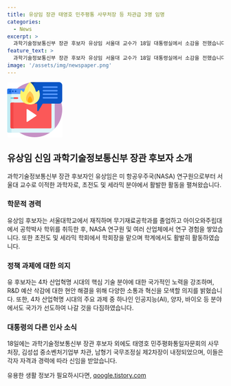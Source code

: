 ```yaml
---
title: 유상임 장관 태영호 민주평통 사무처장 등 차관급 3명 임명
categories:
  - News
excerpt: >
  과학기술정보통신부 장관 후보자 유상임 서울대 교수가 18일 대통령실에서 소감을 전했습니다. 윤석열 대통령은 유 후보자를 지명하며 경력과 역량을 강조했습니다. 유 후보자는 과학기술부의 현안을 대화와 혁신을 통해 해결하겠다며 4차 산업혁명 시대에 대응할 것을 강조했습니다. 또한 R&D 예산 삭감과 관련, 소통을 통해 지혜롭게 문제를 해결할 것이라고 밝혔습니다. 또한 유 후보자 이외에도 민주평화통일자문회의 사무처장, 중소벤처기업부 차관, 국무조정실 국정운영실장 등에 대한 임명 소식도 전해졌습니다.
feature_text: >
  과학기술정보통신부 장관 후보자 유상임 서울대 교수가 18일 대통령실에서 소감을 전했습니다. 윤석열 대통령은 유 후보자를 지명하며 경력과 역량을 강조했습니다. 유 후보자는 과학기술부의 현안을 대화와 혁신을 통해 해결하겠다며 4차 산업혁명 시대에 대응할 것을 강조했습니다. 또한 R&D 예산 삭감과 관련, 소통을 통해 지혜롭게 문제를 해결할 것이라고 밝혔습니다. 또한 유 후보자 이외에도 민주평화통일자문회의 사무처장, 중소벤처기업부 차관, 국무조정실 국정운영실장 등에 대한 임명 소식도 전해졌습니다.
image: '/assets/img/newspaper.png'
---
```


<p><img src="/assets/img/news.png" alt="rentncar 속보" /></p>

<h2 data-ke-size="size26">유상임 신임 과학기술정보통신부 장관 후보자 소개</h2>

<p>과학기술정보통신부 장관 후보자인 유상임은 미 항공우주국(NASA) 연구원으로부터 서울대 교수로 이적한 과학자로, 초전도 및 세라믹 분야에서 활발한 활동을 펼쳐왔습니다.</p>

<h3>학문적 경력</h3>

<p>유상임 후보자는 서울대학교에서 재직하며 무기재료공학과를 졸업하고 아이오와주립대에서 공학박사 학위를 취득한 후, NASA 연구원 및 여러 산업체에서 연구 경험을 쌓았습니다. 또한 초전도 및 세라믹 학회에서 학회장을 맡으며 학계에서도 활발히 활동하였습니다. </p>

<h3>정책 과제에 대한 의지</h3>

<p>유 후보자는 4차 산업혁명 시대의 핵심 기술 분야에 대한 국가적인 노력을 강조하며, R&amp;D 예산 삭감에 대한 현안 해결을 위해 다양한 소통과 혁신을 모색할 의지를 밝혔습니다. 또한, 4차 산업혁명 시대의 주요 과제 중 하나인 인공지능(AI), 양자, 바이오 등 분야에서도 국가가 선도하여 나갈 것을 다짐하였습니다.</p>

<h3>대통령의 다른 인사 소식</h3>

<p>18일에는 과학기술정보통신부 장관 후보자 외에도 태영호 민주평화통일자문회의 사무처장, 김성섭 중소벤처기업부 차관, 남형기 국무조정실 제2차장이 내정되었으며, 이들은 각자 자격과 경력에 따라 신임을 받았습니다.</p>
유용한 생활 정보가 필요하시다면, <a href="https://qoogle.tistory.com" rel="dofollow">qoogle.tistory.com</a>


